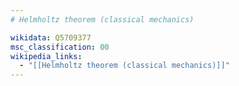 ```yaml
---
# Helmholtz theorem (classical mechanics)

wikidata: Q5709377
msc_classification: 00
wikipedia_links:
  - "[[Helmholtz theorem (classical mechanics)]]"
---
```

